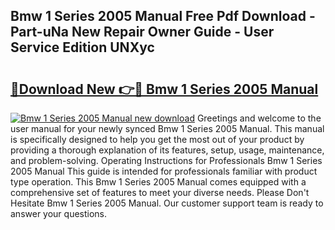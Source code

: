 ## Bmw 1 Series 2005 Manual Free Pdf Download - Part-uNa New Repair Owner Guide - User Service Edition UNXyc

# <h2><a href="http://cf2488.oget.top/?id=Bmw+1+Series+2005+Manual">🔗Download New 👉🔴 Bmw 1 Series 2005 Manual</a></h2>

[![Bmw 1 Series 2005 Manual new download](https://i.imgur.com/5g1atiW.png)](http://cf2488.oget.top/?id=Bmw+1+Series+2005+Manual)
Greetings and welcome to the user manual for your newly synced Bmw 1 Series 2005 Manual. This manual is specifically designed to help you get the most out of your product by providing a thorough explanation of its features, setup, usage, maintenance, and problem-solving. Operating Instructions for Professionals Bmw 1 Series 2005 Manual This guide is intended for professionals familiar with product type operation. This Bmw 1 Series 2005 Manual comes equipped with a comprehensive set of features to meet your diverse needs. Please Don't Hesitate Bmw 1 Series 2005 Manual. Our customer support team is ready to answer your questions.
